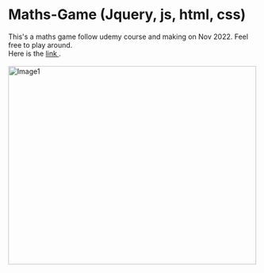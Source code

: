 # Maths-Game (Jquery, js, html, css)

This's a maths game follow udemy course and making on Nov 2022. Feel free to play around.
<br/>
Here is the <a href="https://fruits-game-jquery.vercel.app/"> link </a>.
<br/>
<br/>
<img src="https://drive.google.com/uc?export=view&id=1-TFOCi2A0ejO0gIyqR7aUp7FjY2ALi9u" alt="Image1" width="500" height="400"/>
